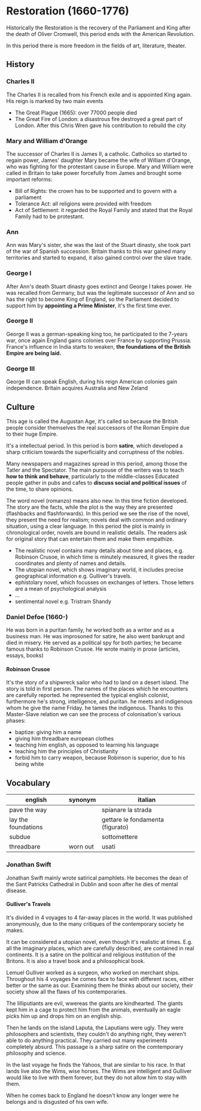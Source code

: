 # Restoration (1660-1776)
Historically the Restoration is the recovery of the Parliament and King after the death of Oliver Cromwell, this period ends with the American Revolution.
<!-- toc -->
In this period there is more freedom in the fields of art, literature, theater.

## History
### Charles II
The Charles II is recalled from his French exile and is appointed King again.
His reign is marked by two main events
* The Great Plague (1665): over 77000 people died
* The Great Fire of London: a disastrous fire destroyed a great part of London. After this Chris Wren gave his contribution to rebuild the city

### Mary and William d'Orange
The successor of Charles II is James II, a catholic. Catholics so started to regain power, James' daughter Mary became the wife of William d'Orange, who was fighting for the protestant cause in Europe.
Mary and William were called in Britain to take power forcefully from James and brought some important reforms:
* Bill of Rights: the crown has to be supported and to govern with a parliament
* Tolerance Act: all religions were provided with freedom
* Act of Settlement: it regarded the Royal Family and stated that the Royal Family had to be protestant.

### Ann
Ann was Mary's sister, she was the last of the Stuart dinasty, she took part of the war of Spanish succession. Britain thanks to this war gained many territories and started to expand, it also gained control over the slave trade.

### George I
After Ann's death Stuart dinasty goes extinct and George I takes power. He was recalled from Germany, but was the legitimate successor of Ann and so has the right to become King of England, so the Parliament decided to support him by **appointing a Prime Minister**, it's the first time ever.

### George II
George II was a german-speaking king too, he participated to the 7-years war, once again England gains colonies over France by supporting Prussia.
France's influence in India starts to weaken, **the foundations of the British Empire are being laid.**

### George III
George III can speak English, during his reign American colonies gain independence.
Britain acquires Australia and New Zeland

## Culture
This age is called the Augustan Age, it's called so because the British people consider themselves the real successors of the Roman Empire due to their huge Empire.

It's a intellectual period.
In this period is born **satire**, which developed a sharp criticism towards the superficiality and corruptness of the nobles.

Many newspapers and magazines spread in this period, among those the Tatler and the Spectator.
The main purpouse of the writers was to teach **how to think and behave**, particularly to the middle-classes
Educated people gather in pubs and cafes to **discuss social and political issues** of the time, to share opinions.

The word novel (romanzo) means also new. In this time fiction developed.
The story are the facts, while the plot is the way they are presented (flashbacks and flashforwards).
In this period we see the rise of the novel, they present the need for realism; novels deal with common and ordinary situation, using a clear language.
In this period the plot is mainly in chronological order, novels are bound in realistic details. The readers ask for original story that can entertain them and make them empathize.
- The realistic novel contains many details about time and places, e.g. Robinson Crusoe, in which time is minutely measured, it gives the reader coordinates and plenty of names and details.
- The utopian novel, which shows imaginary world, it includes precise geographical information e.g. Gulliver's travels.
- ephistolary novel, which focusses on exchanges of letters. Those letters are a mean of psychological analysis
- ...
- sentimental novel e.g. Tristram Shandy

### Daniel Defoe (1660-)
He was born in a puritan family, he worked both as a writer and as a business man. He was improsoned for satire, he also went bankrupt and died in misery. He served as a political spy for both parties; he became famous thanks to Robinson Crusoe. He wrote mainly in prose (articles, essays, books) 

#### Robinson Crusoe
It's the story of a shipwreck sailor who had to land on a desert island. The story is told in first person. The names of the places which he encounters are carefully reported.
he represented the typical english colonist, furthermore he's strong, intelligence, and puritan.
he meets and indigenous whom he give the name Friday. he tames the indigenous. Thanks to this Master-Slave relation we can see the process of colonisation's various phases:
- baptize: giving him a name
- giving him threadbare european clothes 
- teaching him english, as opposed to learning his language
- teaching him the principles of Christianity
- forbid him to carry weapon, because Robinson is superior, due to his being white

## Vocabulary

| english | synonym | italian |
| --- | --- | --- |
| pave the way | | spianare la strada |
| lay the foundations | | gettare le fondamenta (figurato)|
| subdue | | sottomettere |
| threadbare | worn out | usati |

### Jonathan Swift
Jonathan Swift mainly wrote satirical pamphlets. He becomes the dean of the Sant Patricks Cathedral in Dublin and soon after he dies of mental disease.

#### Gulliver's Travels
It's divided in 4 voyages to 4 far-away places in the world. It was published anonymously, due to the many critiques of the contemporary society he makes.

It can be considered a utopian novel, even though it's realistic at times. E.g. all the imaginary places, which are carefully described, are contained in real continents. 
It is a satire on the political and religious institution of the Britons.
It is also a travel book and a philosophical book.

Lemuel Gulliver worked as a surgeon, who worked on merchant ships. Throughout his 4 voyages he comes face to face with different races, either better or the same as our. 
Examining them he thinks about our society, their society show all the flaws of his contemporaries. 

The lilliputiants are evil, wwereas the giants are kindhearted. The giants kept him in a cage to protect him from the animals, eventually an eagle picks him up and drops him on an english ship.

Then he lands on the island Laputa, the Laputians were ugly. They were philosophers and scientists, they couldn't do anything right, they weren't able to do anything practical. They carried out many experiments completely absurd.
This passage is a sharp satire on the comtemporary philosophy and science.

In the last voyage he finds the Yahoos, that are similar to his race. In that lands live also the Wims, wise horses. The Wims are intelligent and Gulliver would like to live with them forever, but they do not allow him to stay with them.

When he comes back to England he doesn't know any longer were he belongs and is disgusted of his own wife.
